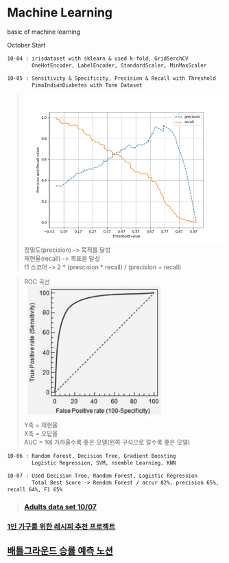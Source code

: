 # Machine Learning  
basic of machine learning    

October Start  
```
10-04 : irisdataset with sklearn & used k-fold, GridSerchCV  
        OneHotEncoder, LabelEncoder, StandardScaler, MinMaxScaler
```

```
10-05 : Sensitivity & Specificity, Precision & Recall with Threshold 
        PimaIndianDiabetes with Tune Dataset
```
>  ![](Figure_1.png)
정밀도(precision) -> 목적를 달성  
재현율(recall) -> 목표을 달성  
f1 스코어 -> 2 * (prescision * recall) / (precision + recall)  
  
>ROC 곡선  
![](%EC%BA%A1%EC%B2%98.PNG)  
Y축 = 재현율  
X축 = 오답율  
AUC = 1에 가까울수록 좋은 모델(왼쪽 구석으로 갈수록 좋은 모델)  
  
```
10-06 : Random Forest, Decision Tree, Gradient Boosting
        Logistic Regression, SVM, nsemble Learning, KNN
```
```
10-07 : Used Decision Tree, Random Forest, Logistic Regression
        Total Best Score -> Rendom Forest / accur 82%, precision 65%, recall 64%, F1 65%
```
>### [Adults data set 10/07](https://github.com/nikel4610/machinelearning_study/blob/main/machine_learning/adult_%EB%B0%95%ED%98%84%EC%9A%B0.ipynb)
> 
### [1인 가구를 위한 레시피 추천 프로젝트](https://github.com/nikel4610/Machine_Learning_forStudy/tree/main/Project)
## [배틀그라운드 승률 예측 노션](https://righteous-kileskus-db8.notion.site/08817662278542189d87382ec136fec5?p=8ebe584d512c49e7aaa8beff62f589b4&pm=c)